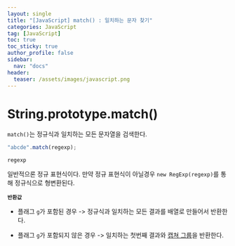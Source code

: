 ```yaml
---
layout: single
title: "[JavaScript] match() : 일치하는 문자 찾기"
categories: JavaScript
tag: [JavaScript]
toc: true
toc_sticky: true
author_profile: false
sidebar:
  nav: "docs"
header:
  teaser: /assets/images/javascript.png
---
```


# String.prototype.match()

`match()`는 정규식과 일치하는 모든 문자열을 검색한다.

```js
"abcde".match(regexp);
```

`regexp`

일반적으론 정규 표현식이다. 만약 정규 표현식이 아닐경우 `new RegExp(regexp)`를 통해 정규식으로 형변환된다.

**`반환값`**

- 플래그 `g`가 포함된 경우 -> 정규식과 일치하는 모든 결과를 배열로 만들어서 반환한다.

- 플래그 `g`가 포함되지 않은 경우 -> 일치하는 첫번째 결과와 <u>캡쳐 그룹</u>을 반환한다.

>
